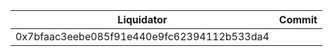 | Liquidator                                 | Commit |
|--------------------------------------------|--------|
| 0x7bfaac3eebe085f91e440e9fc62394112b533da4 |   |
